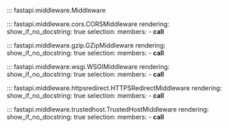 ::: fastapi.middleware.Middleware

::: fastapi.middleware.cors.CORSMiddleware
    rendering:
      show_if_no_docstring: true
    selection:
        members:
            - __call__

::: fastapi.middleware.gzip.GZipMiddleware
    rendering:
      show_if_no_docstring: true
    selection:
        members:
            - __call__

::: fastapi.middleware.wsgi.WSGIMiddleware
    rendering:
      show_if_no_docstring: true
    selection:
        members:
            - __call__

::: fastapi.middleware.httpsredirect.HTTPSRedirectMiddleware
    rendering:
      show_if_no_docstring: true
    selection:
        members:
            - __call__

::: fastapi.middleware.trustedhost.TrustedHostMiddleware
    rendering:
      show_if_no_docstring: true
    selection:
        members:
            - __call__
